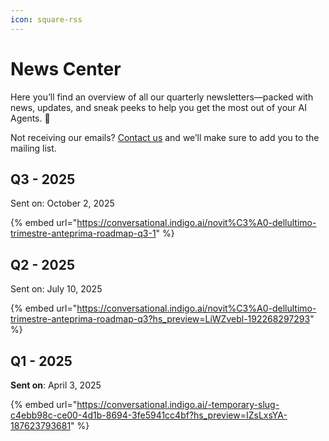 ```yaml
---
icon: square-rss
---
```


# News Center

Here you’ll find an overview of all our quarterly newsletters—packed with news, updates, and sneak peeks to help you get the most out of your AI Agents. 🚀

Not receiving our emails? [Contact us](../need-help/our-customer-success-team.md) and we’ll make sure to add you to the mailing list.

## Q3 - 2025

Sent on: October 2, 2025

{% embed url="https://conversational.indigo.ai/novit%C3%A0-dellultimo-trimestre-anteprima-roadmap-q3-1" %}

## Q2 - 2025

Sent on: July 10, 2025

{% embed url="https://conversational.indigo.ai/novit%C3%A0-dellultimo-trimestre-anteprima-roadmap-q3?hs_preview=LiWZvebl-192268297293" %}

## Q1 - 2025

**Sent on**: April 3, 2025

{% embed url="https://conversational.indigo.ai/-temporary-slug-c4ebb98c-ce00-4d1b-8694-3fe5941cc4bf?hs_preview=IZsLxsYA-187623793681" %}



